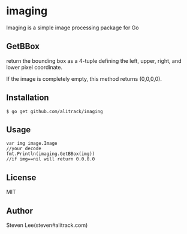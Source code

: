 # imaging

Imaging is a simple image processing package for Go

## GetBBox 

return the bounding box as a 4-tuple defining the left, upper, right, and lower pixel coordinate.

If the image is completely empty, this method returns (0,0,0,0).

## Installation

```
$ go get github.com/alitrack/imaging
```

## Usage

```
var img image.Image
//your decode 
fmt.Println(imaging.GetBBox(img))
//if img==nil will return 0.0.0.0 

```



## License
MIT

## Author 
Steven Lee(steven#alitrack.com)

